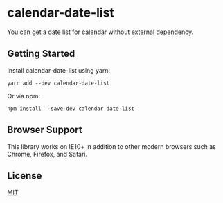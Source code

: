 # calendar-date-list

You can get a date list for calendar without external dependency.

## Getting Started

Install calendar-date-list using yarn:

```
yarn add --dev calendar-date-list
```

Or via npm:

```
npm install --save-dev calendar-date-list
```

## Browser Support

This library works on IE10+ in addition to other modern browsers such as Chrome, Firefox, and Safari.

## License

[MIT](./blob/master/LICENSE.md)
